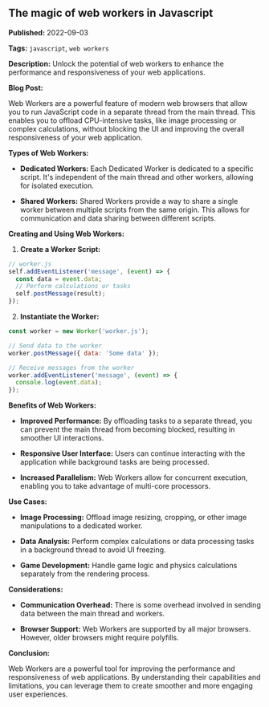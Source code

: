 

## The magic of web workers in Javascript

**Published:** 2022-09-03

**Tags:** `javascript`, `web workers`

**Description:** Unlock the potential of web workers to enhance the performance and responsiveness of your web applications.

**Blog Post:**

Web Workers are a powerful feature of modern web browsers that allow you to run JavaScript code in a separate thread from the main thread. This enables you to offload CPU-intensive tasks, like image processing or complex calculations, without blocking the UI and improving the overall responsiveness of your web application.

**Types of Web Workers:**

* **Dedicated Workers:** Each Dedicated Worker is dedicated to a specific script. It's independent of the main thread and other workers, allowing for isolated execution.

* **Shared Workers:** Shared Workers provide a way to share a single worker between multiple scripts from the same origin. This allows for communication and data sharing between different scripts.

**Creating and Using Web Workers:**

1. **Create a Worker Script:**

```javascript
// worker.js
self.addEventListener('message', (event) => {
  const data = event.data;
  // Perform calculations or tasks
  self.postMessage(result);
});
```

2. **Instantiate the Worker:**

```javascript
const worker = new Worker('worker.js');

// Send data to the worker
worker.postMessage({ data: 'Some data' });

// Receive messages from the worker
worker.addEventListener('message', (event) => {
  console.log(event.data);
});
```

**Benefits of Web Workers:**

* **Improved Performance:** By offloading tasks to a separate thread, you can prevent the main thread from becoming blocked, resulting in smoother UI interactions.

* **Responsive User Interface:**  Users can continue interacting with the application while background tasks are being processed.

* **Increased Parallelism:** Web Workers allow for concurrent execution, enabling you to take advantage of multi-core processors.

**Use Cases:**

* **Image Processing:**  Offload image resizing, cropping, or other image manipulations to a dedicated worker.

* **Data Analysis:**  Perform complex calculations or data processing tasks in a background thread to avoid UI freezing.

* **Game Development:**  Handle game logic and physics calculations separately from the rendering process.

**Considerations:**

* **Communication Overhead:**  There is some overhead involved in sending data between the main thread and workers.

* **Browser Support:** Web Workers are supported by all major browsers. However, older browsers might require polyfills.

**Conclusion:**

Web Workers are a powerful tool for improving the performance and responsiveness of web applications. By understanding their capabilities and limitations, you can leverage them to create smoother and more engaging user experiences.

